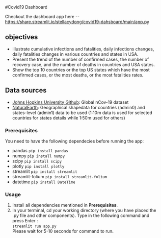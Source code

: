#Covid19 Dashboard 

Checkout the dashboard app here -- https://share.streamlit.io/stellacydong/covid19-dahsboard/main/app.py
<br>

## objectives

* Illustrate cumulative infections and fatalities, daily infections changes, daily fatalities changes in various countries and states in USA. 
* Present the trend of the number of confirmed cases, the number of recovery case, and the number of deaths in countries and USA states. 
* Show the top 10 countries or the top US states which have the most confirmed cases, or the most deaths, or the most fatalities rates. 

## Data sources
* [Johns Hopkins University Github](https://github.com/CSSEGISandData/COVID-19): Global nCov-19 dataset
* [NaturalEarth](http://naturalearthdata.com/): Geographical shapedata for countries (admin0) and states-level (admin1) data to be used (1:10m data is used for selected countries for states details while 1:50m used for others)

### Prerequisites

You need to have the following dependecies before running the app:

- pandas `pip install pandas`
- numpy `pip install numpy`
- scipy `pip install scipy`
- plotly `pip install plotly`
- streamlit `pip install streamlit`
- streamlit-folium `pip install streamlit-folium`
- datetime `pip install DateTime`


### Usage

1. Install all dependencies mentioned in __Prerequisites__.
2. In your terminal, cd your working directory (where you have placed the .py file and other components). Type in the following command and press Enter :<br>
   `streamlit run app.py`<br>
   Please wait for 5-10 seconds for command to run.

